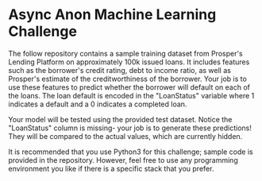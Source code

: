 # Async Anon Machine Learning Challenge 

The follow repository contains a sample training dataset from Prosper's Lending Platform on approximately 100k issued loans. It includes features such as the borrower's credit rating, debt to income ratio, as well as Prosper's estimate of the creditworthiness of the borrower. Your job is to use these features to predict whether the borrower will default on each of the loans. The loan default is encoded in the "LoanStatus" variable where 1 indicates a default and a 0 indicates a completed loan. 

Your model will be tested using the provided test dataset. Notice the "LoanStatus" column is missing- your job is to generate these predictions! They will be compared to the actual values, which are currently hidden.

It is recommended that you use Python3 for this challenge; sample code is provided in the repository. However, feel free to use any programming environment you like if there is a specific stack that you prefer. 
